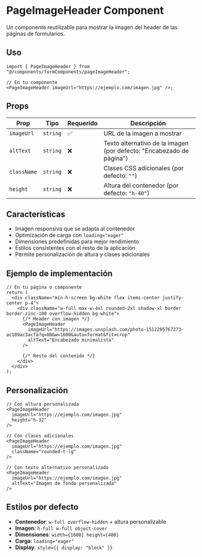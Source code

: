 # PageImageHeader Component

Un componente reutilizable para mostrar la imagen del header de las páginas de formularios.

## Uso

```tsx
import { PageImageHeader } from "@/components/formComponents/pageImageHeader";

// En tu componente
<PageImageHeader imageUrl="https://ejemplo.com/imagen.jpg" />;
```

## Props

| Prop        | Tipo     | Requerido | Descripción                                                          |
| ----------- | -------- | --------- | -------------------------------------------------------------------- |
| `imageUrl`  | `string` | ✅        | URL de la imagen a mostrar                                           |
| `altText`   | `string` | ❌        | Texto alternativo de la imagen (por defecto: "Encabezado de página") |
| `className` | `string` | ❌        | Clases CSS adicionales (por defecto: `""`)                           |
| `height`    | `string` | ❌        | Altura del contenedor (por defecto: `"h-40"`)                        |

## Características

- Imagen responsiva que se adapta al contenedor
- Optimización de carga con `loading="eager"`
- Dimensiones predefinidas para mejor rendimiento
- Estilos consistentes con el resto de la aplicación
- Permite personalización de altura y clases adicionales

## Ejemplo de implementación

```tsx
// En tu página o componente
return (
  <div className="min-h-screen bg-white flex items-center justify-center p-4">
    <div className="w-full max-w-4xl rounded-2xl shadow-xl border border-zinc-100 overflow-hidden bg-white">
      {/* Header con imagen */}
      <PageImageHeader
        imageUrl="https://images.unsplash.com/photo-1512295767273-ac109ac3acfa?q=80&w=1600&auto=format&fit=crop"
        altText="Encabezado minimalista"
      />

      {/* Resto del contenido */}
    </div>
  </div>
);
```

## Personalización

```tsx
// Con altura personalizada
<PageImageHeader
  imageUrl="https://ejemplo.com/imagen.jpg"
  height="h-32"
/>

// Con clases adicionales
<PageImageHeader
  imageUrl="https://ejemplo.com/imagen.jpg"
  className="rounded-t-lg"
/>

// Con texto alternativo personalizado
<PageImageHeader
  imageUrl="https://ejemplo.com/imagen.jpg"
  altText="Imagen de fondo personalizada"
/>
```

## Estilos por defecto

- **Contenedor**: `w-full overflow-hidden` + altura personalizable
- **Imagen**: `h-full w-full object-cover`
- **Dimensiones**: `width={1600} height={400}`
- **Carga**: `loading="eager"`
- **Display**: `style={{ display: "block" }}`
